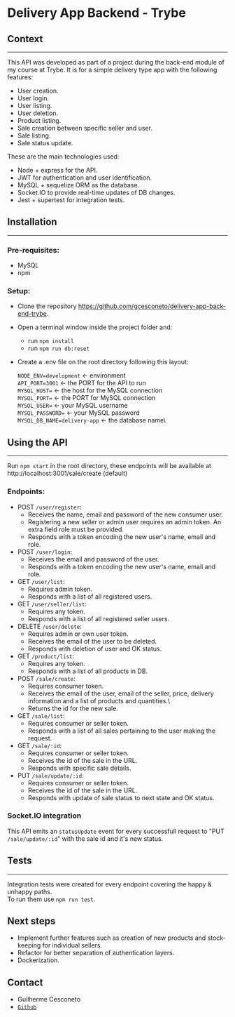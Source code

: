 # Delivery App Backend - Trybe

## Context
---
This API was developed as part of a project during the back-end module of my course at Trybe. It is for a simple delivery type app with the following features:
* User creation.
* User login.
* User listing.
* User deletion.
* Product listing.
* Sale creation between specific seller and user.
* Sale listing.
* Sale status update.

These are the main technologies used:
* Node + express for the API.
* JWT for authentication and user identification.
* MySQL + sequelize ORM as the database.
* Socket.IO to provide real-time updates of DB changes.
* Jest + supertest for integration tests.


## Installation
---
### Pre-requisites:
* MySQL
* npm
### Setup:
* Clone the repository https://github.com/gcesconeto/delivery-app-back-end-trybe.
* Open a terminal window inside the project folder and:
  * run `npm install`
  * run `npm run db:reset`
  
* Create a .env file on the root directory following this layout:

    `NODE_ENV=development`        <- environment\
    `API_PORT=3001`                   <- the PORT for the API to run\
    `MYSQL_HOST=`                 <- the host for the MySQL connection\
    `MYSQL_PORT=`                 <- the PORT for MySQL connection\
    `MYSQL_USER=`                 <- your MySQL username\
    `MYSQL_PASSWORD=`             <- your MySQL password\
    `MYSQL_DB_NAME=delivery-app`  <- the database name\

## Using the API
---
Run `npm start` in the root directory, these endpoints will be available at http://localhost:3001/sale/create (default)
### Endpoints:
  * POST `/user/register`:
    * Receives the name, email and password of the new consumer user.
    * Registering a new seller or admin user requires an admin token. An extra field role must be provided.
    * Responds with a token encoding the new user's name, email and role.
  * POST `/user/login`:
    * Receives the email and password of the user.
    * Responds with a token encoding the new user's name, email and role.
  * GET `/user/list`:
    * Requires admin token.
    * Responds with a list of all registered users.
  * GET `/user/seller/list`:
    * Requires any token.
    * Responds with a list of all registered seller users.
  * DELETE `/user/delete`:
    * Requires admin or own user token.
    * Receives the email of the user to be deleted.
    * Responds with deletion of user and OK status.
  * GET `/product/list`:
    * Requires any token.
    * Responds with a list of all products in DB.
  * POST `/sale/create`:
    * Requires consumer token.
    * Receives the email of the user, email of the seller, price, delivery information and a list of products and quantities.\
    * Returns the id for the new sale.
  * GET `/sale/list`:
    * Requires consumer or seller token.
    * Responds with a list of all sales pertaining to the user making the request.
  * GET `/sale/:id`:
    * Requires consumer or seller token.
    * Receives the id of the sale in the URL.
    * Responds with specific sale details.
  * PUT `/sale/update/:id`:
    * Requires consumer or seller token.
    * Receives the id of the sale in the URL.
    * Responds with update of sale status to next state and OK status.
### Socket.IO integration
This API emits an `statusUpdate` event for every successfull request to "PUT `/sale/update/:id`" with the sale id and it's new status. 

## Tests
---
Integration tests were created for every endpoint covering the happy & unhappy paths.\
To run them use `npm run test`.

## Next steps

* Implement further features such as creation of new products and stock-keeping for individual sellers.
* Refactor for better separation of authentication layers.
* Dockerization.


## Contact

* Guilherme Cesconeto
* [`Github`](https://github.com/gcesconeto)
